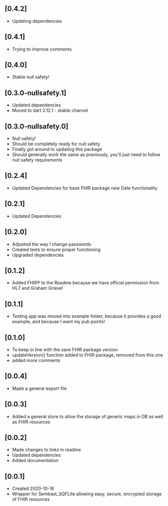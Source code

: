 ## [0.4.2]
* Updating dependencies

## [0.4.1]
* Trying to improve comments

## [0.4.0]
* Stable null safety!

## [0.3.0-nullsafety.1]
* Updated dependencies
* Moved to dart 2.12.1 - stable channel

## [0.3.0-nullsafety.0]
* Null safety!
* Should be completely ready for null safety
* Finally got around to updating this package
* Should generally work the same as previously, you'll just need to follow null safety requirements

## [0.2.4]
* Updated Dependencies for base FHIR package new Date functionality

## [0.2.1]
* Updated Dependencies

## [0.2.0]
* Adjusted the way I change passwords
* Created tests to ensure proper functioning
* Upgraded dependencies

## [0.1.2]
* Added FHIR® to the Readme because we have official permission from HL7 and Graham Grieve!

## [0.1.1]
* Testing app was moved into example folder, because it provides a good example, and because I want my pub points!

## [0.1.0]
* To keep in line with the save FHIR package version
* updateVersion() function added to FHIR package, removed from this one
* added more comments

## [0.0.4]
* Made a general export file

## [0.0.3]
* Added a general store to allow the storage of generic maps in DB as well as FHIR resources

## [0.0.2]
* Made changes to links in readme
* Updated dependencies
* Added documentation

## [0.0.1]
* Created 2020-10-16
* Wrapper for Sembast_SQFLite allowing easy, secure, encrypted storage of FHIR resources
